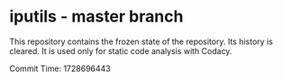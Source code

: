 # iputils - master branch

This repository contains the frozen state of the repository.
Its history is cleared. It is used only for static code
analysis with Codacy.

Commit Time: 1728696443